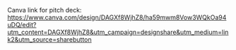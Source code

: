 Canva link for pitch deck: https://www.canva.com/design/DAGXf8WjhZ8/ha59mwm8Vow3WQkOa94uDQ/edit?utm_content=DAGXf8WjhZ8&utm_campaign=designshare&utm_medium=link2&utm_source=sharebutton
